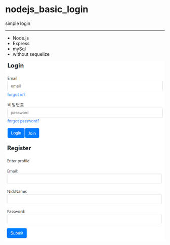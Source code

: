 # nodejs_basic_login

simple login

---

- Node.js
- Express
- mySql
- without sequelize

![login](./img/Login.PNG)
![login](./img/register.PNG)

